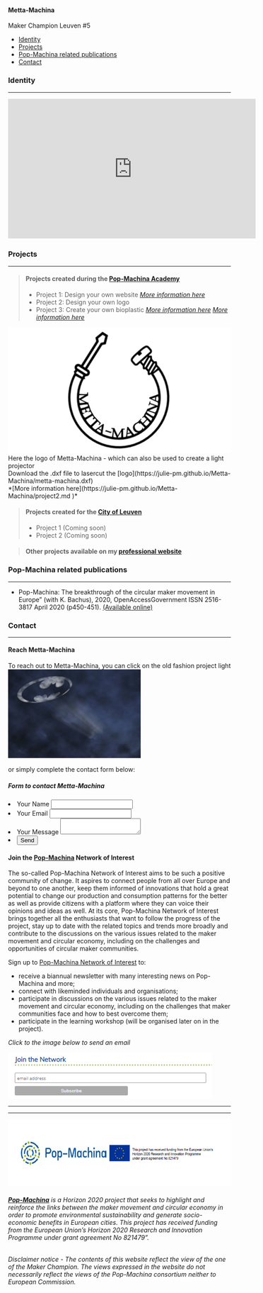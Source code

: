 <div class="vertical-nav bg-white" id="sidebar">
      <div class="py-4 px-3 mb-4 bg-light">
        <div class="media d-flex align-items-center">
          <div class="media-body">
            <h4 class="m-0">Metta-Machina</h4>
            <p class="font-weight-light text-muted mb-0">Maker Champion Leuven #5</p>
          </div>
        </div>
      </div>
      <ul class="nav flex-column bg-white mb-0">
        <li class="nav-item">
          <a href="### Identity" class="nav-link text-dark font-italic bg-light">
            <i class="fa fa-th-large mr-3 text-primary fa-fw"></i> Identity
          </a>
        </li>
        <li class="nav-item">
          <a href="### Projects" class="nav-link text-dark font-italic">
            <i class="fa fa-address-card mr-3 text-primary fa-fw"></i> Projects
          </a>
        </li>
	 <li class="nav-item">
          <a href="### Pop-Machina related publications" class="nav-link text-dark font-italic">
            <i class="fa fa-address-card mr-3 text-primary fa-fw"></i> Pop-Machina related publications
          </a>
        </li>
	       <li class="nav-item">
          <a href="### Contact" class="nav-link text-dark font-italic">
            <i class="fa fa-address-card mr-3 text-primary fa-fw"></i> Contact
          </a>
        </li>
      </ul>
    </div>
    
### Identity
-----------------------------

<iframe src="https://www.facebook.com/plugins/video.php?href=https%3A%2F%2Fwww.facebook.com%2Fwu.sfo%2Fvideos%2F554757271899292%2F&show_text=0&width=560" width="560" height="315" style="border:none;overflow:hidden" scrolling="no" frameborder="0" allowTransparency="true" allowFullScreen="true"></iframe>


### Projects
-----------------------------

> #### Projects created during the **[Pop-Machina Academy](https://pop-machina.eu/academy)**
> 
> - Project 1: Design your own website *[More information here](https://julie-pm.github.io/Metta-Machina/)* 
> - Project 2: Design your own logo 
> - Project 3: Create your own bioplastic *[More information here](https://julie-pm.github.io/Metta-Machina/bioplastic.md)* 
*[More information here](https://julie-pm.github.io/Metta-Machina/bioplastic/)* 
<img src="logo metta-machina.jpg" alt="Metta-Machina Logo">
Here the logo of Metta-Machina - which can also be used to create a light projector<br>
Download the .dxf file to lasercut the [logo](https://julie-pm.github.io/Metta-Machina/metta-machina.dxf)<br>
*[More information here](https://julie-pm.github.io/Metta-Machina/project2.md )* 

> #### Projects created for the **[City of Leuven](https://pop-machina.eu/pilots/leuven)**
> 
> - Project 1 (Coming soon)
> - Project 2 (Coming soon)
>

> #### Other projects available on my **[professional website](https://juliemetta.net/)**
> 

### Pop-Machina related publications
-----------------------------
- Pop-Machina: The breakthrough of the circular maker movement in Europe” (with K. Bachus), 2020, OpenAccessGovernment ISSN 2516-3817 April 2020 (p450-451). [(Available online)](https://www.openaccessgovernment.org/pop-machina-circular-maker-movement-in-europe/84803/)

### Contact
-----------------------------
#### Reach Metta-Machina

To reach out to Metta-Machina, you can click on the old fashion project light
 <a href="mailto:julie.metta@kuleuven.be"><img src="bat-signal.png"  alt="Bat Signal test" width="300" height="200"></a>
 
or simply complete the contact form below:

<head>
    <meta charset="utf-8">
    <meta name="viewport" content="width=device-width, initial-scale=1, shrink-to-fit=no">
    <title>contact form</title>
</head>
<body>	
	<div class="fcf-body">
    <div id="fcf-form">
    <h5 class="fcf-h3">Form to contact Metta-Machina</h5>
<form
  action="https://formspree.io/mjvaryer"
  method="POST"
>
<li>   <label for="Name" class="fcf-label"> Your Name <input type="text" name="name">  </label> </li>  
 <li>   <label for="Email" class="fcf-label"> Your Email <input type="email" name="_replyto">  </label> </li>  
 <li>   <label for="Message" class="fcf-label">Your Message <textarea name="message"></textarea>  </label> </li>  
 <li>   <input type="submit" value="Send"> </li>  
</form>
    </div>
</div>
    </body>
    
#### Join the **[Pop-Machina](https://pop-machina.eu/)** Network of Interest
The so-called Pop-Machina Network of Interest aims to be such a positive community of change. It aspires to connect people from all over Europe and beyond to one another, keep them informed of innovations that hold a great potential to change our production and consumption patterns for the better as well as provide citizens with a platform where they can voice their opinions and ideas as well. At its core, Pop-Machina Network of Interest brings together all the enthusiasts that want to follow the progress of the project, stay up to date with the related topics and trends more broadly and contribute to the discussions on the various issues related to the maker movement and circular economy, including on the challenges and opportunities of circular maker communities.

Sign up to [Pop-Machina Network of Interest](https://pop-machina.eu/Network-of-Interest) to:
- receive a biannual newsletter with many interesting news on Pop-Machina and more;
- connect with likeminded individuals and organisations;
- participate in discussions on the various issues related to the maker movement and circular economy, including on the challenges that maker communities face and how to best overcome them;
- participate in the learning workshop (will be organised later on in the project).

<em>Click to the image below to send an email</em>

 <a href="mailto:pop-machina@kuleuven.be"><img src="joinnetwork.PNG"  alt="Join the network"></a>
 
-----------------------------
-----------------------------
 <img src="PMEU.PNG" alt="Pop-Machina Logo" width="650" height="150">

###### <em>**[Pop-Machina](https://pop-machina.eu/)** is a Horizon 2020 project that seeks to highlight and reinforce the links between the maker movement and circular economy in order to promote environmental sustainability and generate socio-economic benefits in European cities. This project has received funding from the European Union’s Horizon 2020 Research and Innovation Programme under grant agreement No 821479”.</em>
###### <em> Disclaimer notice - The contents of this website reflect the view of the one of the Maker Champion. The views expressed in the website do not necessarily reflect the views of the Pop-Machina consortium neither to European Commission.</em>
